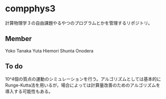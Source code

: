 # compphys3
計算物理学３の自由課題やるやつのプログラムとかを管理するリポジトリ。

## Member
Yoko Tanaka
Yuta Hiemori
Shunta Onodera

## To do
10^4個の質点の運動のシミュレーションを行う。アルゴリズムとしては基本的にRunge-Kutta法を用いるが，場合によっては計算量改善のためのアルゴリズムを導入する可能性もある。